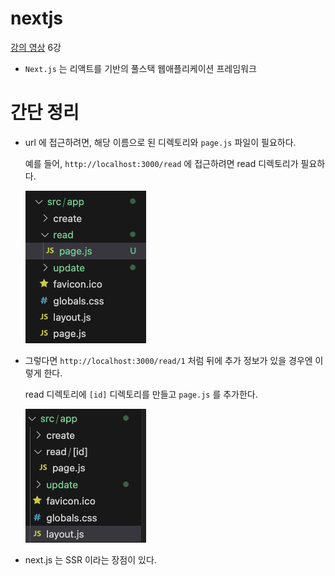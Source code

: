 # nextjs
[강의 영상](https://www.youtube.com/watch?v=9KOaR6QMb9A&list=PLuHgQVnccGMCwxXsQuEoG-JJ7RlwtNdwJ&index=1) 6강

* `Next.js` 는 리액트를 기반의 풀스택 웹애플리케이션 프레임워크

# 간단 정리

* url 에 접근하려면, 해당 이름으로 된 디렉토리와 `page.js` 파일이 필요하다.

    예를 들어, `http://localhost:3000/read` 에 접근하려면 read 디렉토리가 필요하다.

    ![Alt text](img/4.png)

* 그렇다면 `http://localhost:3000/read/1` 처럼 뒤에 추가 정보가 있을 경우엔 이렇게 한다.

    read 디렉토리에 `[id]` 디렉토리를 만들고 `page.js` 를 추가한다.

    ![Alt text](img/5.png)

* next.js 는 SSR 이라는 장점이 있다.